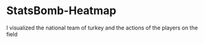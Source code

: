 # StatsBomb-Heatmap
I visualized the national team of turkey and the actions of the players on the field
